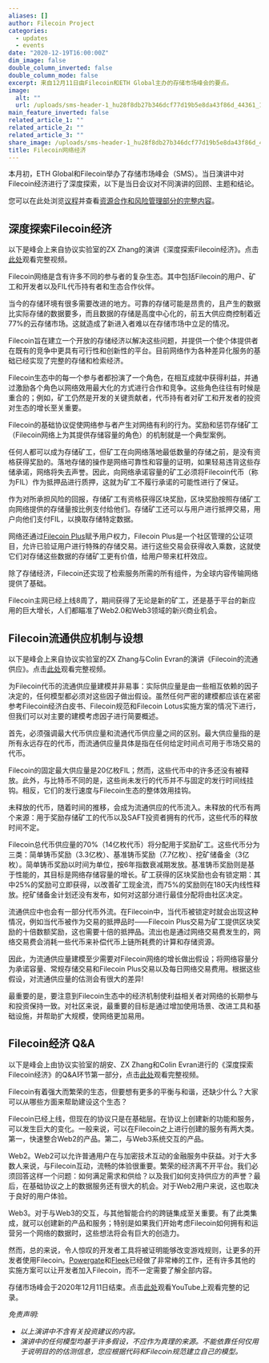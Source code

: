 ```yaml
---
aliases: []
author: Filecoin Project
categories:
  - updates
  - events
date: "2020-12-19T16:00:00Z"
dim_image: false
double_column_inverted: false
double_column_mode: false
excerpt: 来自12月11日由Filecoin和ETH Global主办的存储市场峰会的要点。
image:
  alt: ""
  url: /uploads/sms-header-1_hu28f8db27b346dcf77d19b5e8da43f86d_44361_1500x0_resize_q90_linear_2.webp
main_feature_inverted: false
related_article_1: ""
related_article_2: ""
related_article_3: ""
share_image: /uploads/sms-header-1_hu28f8db27b346dcf77d19b5e8da43f86d_44361_1500x0_resize_q90_linear_2.webp
title: Filecoin网络经济
---
```


本月初，ETH Global和Filecoin举办了存储市场峰会（SMS）。当日演讲中对Filecoin经济进行了深度探索，以下是当日会议对不同演讲的回顾、主题和结论。

您可以在此处浏览[议程](https://sms.ethglobal.co/)并查看[资源合作和风险管理部分的完整内容](https://www.youtube.com/watch?v=leJHrvz-YY8&)。

## 深度探索Filecoin经济

以下是峰会上来自协议实验室的ZX Zhang的演讲《深度探索Filecoin经济》。点击[此处](http://www.youtube.com/watch?v=leJHrvz-YY8#t=12m36s)观看完整视频。

Filecoin网络是含有许多不同的参与者的复杂生态。其中包括Filecoin的用户、矿工和开发者以及FIL代币持有者和生态合作伙伴。

当今的存储环境有很多需要改进的地方。可靠的存储可能是昂贵的，且产生的数据比实际存储的数据要多，而且数据的存储是高度中心化的，前五大供应商控制着近77%的云存储市场。这就造成了新进入者难以在存储市场中立足的情况。

Filecoin旨在建立一个开放的存储经济以解决这些问题，并提供一个使个体提供者在既有的竞争中更具有可行性和创新性的平台。目前网络作为各种差异化服务的基础已经实现了完整的存储和检索经济。

Filecoin生态中的每一个参与者都扮演了一个角色，在相互成就中获得利益，并通过激励各个角色以网络效用最大化的方式进行合作和竞争。这些角色往往有时候是重合的；例如，矿工仍然是开发的关键贡献者，代币持有者对矿工和开发者的投资对生态的增长至关重要。

Filecoin的基础协议促使网络参与者产生对网络有利的行为。奖励和惩罚存储矿工（Filecoin网络上为其提供存储容量的角色）的机制就是一个典型案例。

任何人都可以成为存储矿工，但矿工在向网络落地最低数量的存储之前，是没有资格获得奖励的。落地存储的操作是网络可靠性和容量的证明，如果轻易违背这些存储承诺，网络将失去声誉。因此，向网络承诺容量的矿工必须将Filecoin代币（称为FIL）作为抵押品进行质押，这就为矿工不履行承诺的可能性进行了保证。

作为对所承担风险的回报，存储矿工有资格获得区块奖励，区块奖励按照存储矿工向网络提供的存储量按比例支付给他们。存储矿工还可以与用户进行抵押交易，用户向他们支付FIL，以换取存储特定数据。

网络还通过[Filecoin Plus](https://www.youtube.com/watch?v=-kxNpRiEd_c)赋予用户权力，Filecoin Plus是一个社区管理的公证项目，允许已验证用户进行特殊的存储交易。进行这些交易会获得收入乘数，这就使它们对存储这些数据的存储矿工更有价值，给用户带来杠杆效应。

除了存储经济，Filecoin还实现了检索服务所需的所有组件，为全球内容传输网络提供了基础。

Filecoin主网已经上线8周了，期间获得了无论是新的矿工，还是基于平台的新应用的巨大增长，人们都瞄准了Web2.0和Web3领域的新兴商业机会。

## Filecoin流通供应机制与设想

以下是峰会上来自协议实验室的ZX Zhang与Colin Evran的演讲《Filecoin的流通供应》。点击[此处](https://www.youtube.com/watch?v=leJHrvz-YY8#t=34m)观看完整视频。

为Filecoin代币的流通供应量建模并非易事：实际供应量是由一些相互依赖的因子决定的，任何模型都必须对这些因子做出假设。虽然任何严密的建模都应该在紧密参考Filecoin经济白皮书、Filecoin规范和Filecoin Lotus实施方案的情况下进行，但我们可以对主要的建模考虑因子进行简要概述。

首先，必须强调最大代币供应量和流通代币供应量之间的区别。最大供应量指的是所有永远存在的代币，而流通供应量具体是指在任何给定时间点可用于市场交易的代币。

Filecoin的固定最大供应量是20亿枚FIL；然而，这些代币中的许多还没有被释放。此外，与比特币不同的是，这些尚未发行的代币并不与固定的发行时间线挂钩。相反，它们的发行速度与Filecoin生态的整体效用挂钩。

未释放的代币，随着时间的推移，会成为流通供应的代币流入。未释放的代币有两个来源：用于奖励存储矿工的代币以及SAFT投资者拥有的代币，这些代币的释放时间不定。

Filecoin总代币供应量的70%（14亿枚代币）将分配用于奖励矿工。这些代币分为三类：简单铸币奖励（3.3亿枚）、基准铸币奖励（7.7亿枚）、挖矿储备金（3亿枚）。简单铸币奖励以时间为单位，按6年指数衰减期发放。基准铸币奖励则是基于性能的，其目标是网络存储容量的增长。矿工获得的区块奖励也会有锁定期：其中25%的奖励可立即获得，以改善矿工现金流，而75%的奖励则在180天内线性释放。挖矿储备金计划还没有发布，如何对这部分进行最佳分配将由社区决定。

流通供应中也会有一部分代币外流。在Filecoin中，当代币被锁定时就会出现这种情况，例如当代币被作为交易的抵押品时——Filecoin Plus交易为矿工提供区块奖励的十倍数额奖励，这也需要十倍的抵押品。流出也是通过网络交易费发生的，网络交易费会消耗一些代币来补偿代币上链所耗费的计算和存储资源。

因此，为流通供应量建模至少需要对Filecoin网络的增长做出假设；将网络容量分为承诺容量、常规存储交易和Filecoin Plus交易以及每日网络交易费用。根据这些假设，对流通供应量的估测会有很大的差异!

最重要的是，要注意到Filecoin生态中的经济机制使利益相关者对网络的长期参与和投资保持一致。对社区来说，最重要的目标是通过增加使用场景、改进工具和基础设施，并帮助扩大规模，使网络更加易用。

## Filecoin经济 Q&A

以下是峰会上由协议实验室的胡安、ZX Zhang和Colin Evran进行的《深度探索Filecoin经济》的Q&A环节第一部分，点击[此处](https://www.youtube.com/watch?v=leJHrvz-YY8#t=1h24m54s)观看完整视频。

Filecoin有着强大而繁荣的生态，但要想有更多的平衡与和谐，还缺少什么？大家可以从哪些方面来帮助建设这个生态？

Filecoin已经上线，但现在的协议只是在基础层。在协议上创建新的功能和服务，可以发生巨大的变化。一般来说，可以在Filecoin之上进行创建的服务有两大类。第一，快速整合Web2的产品。第二，与Web3系统交互的产品。

Web2。Web2可以允许普通用户在与加密技术互动的金融服务中获益。对于大多数人来说，与Filecoin互动，流畅的体验很重要。繁荣的经济离不开平台。我们必须回答这样一个问题：如何满足需求和供给？以及我们如何支持供应方的声誉？最后，在基础协议之上的数据服务还有很大的机会。对于Web2用户来说，这也取决于良好的用户体验。

Web3。对于与Web3的交互，与其他智能合约的跨链集成至关重要。有了此类集成，就可以创建新的产品和服务；特别是如果我们开始考虑Filecoin如何拥有和运营另一个网络的数据时，这些想法将会有巨大的创造力。

然而，总的来说，令人惊叹的开发者工具将被证明能够改变游戏规则，让更多的开发者使用Filecoin。[Powergate](https://docs.textile.io/powergate/)和[Fleek](https://fleek.co/)已经做了非常棒的工作，还有许多其他的实施方案可以让开发者加入Filecoin，而不一定需要了解全部内容。

存储市场峰会于2020年12月11日结束。点击[此处](https://www.youtube.com/watch?v=leJHrvz-YY8)观看YouTube上观看完整的记录。

_免责声明:_

- _以上演讲中不含有关投资建议的内容。_
- _演讲中的任何模型均基于许多假设，不应作为真理的来源。不能依靠任何仅用于说明目的的估测信息，您应根据代码和Filecoin规范建立自己的模型。_
